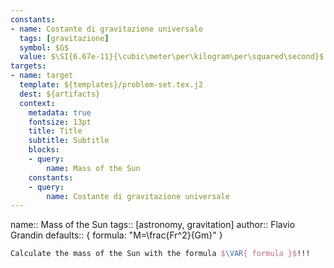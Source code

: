 ```yaml
---
constants:
- name: Costante di gravitazione universale
  tags: [gravitazione]
  symbol: $G$
  value: $\SI{6.67e-11}{\cubic\meter\per\kilogram\per\squared\second}$
targets:
- name: target
  template: ${templates}/problem-set.tex.j2
  dest: ${artifacts}
  context:
    metadata: true
    fontsize: 13pt
    title: Title
    subtitle: Subtitle
    blocks:
    - query:
        name: Mass of the Sun
    constants:
    - query:
        name: Costante di gravitazione universale
---
```

name:: Mass of the Sun
tags:: [astronomy, gravitation]
author:: Flavio Grandin
defaults:: { formula: "M=\\frac{Fr^2}{Gm}" }

```latex
Calculate the mass of the Sun with the formula $\VAR{ formula }$!!!
```